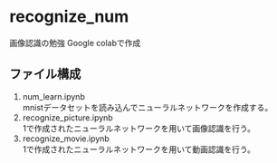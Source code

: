 # recognize_num
画像認識の勉強
Google colabで作成
## ファイル構成  
1. num_learn.ipynb    
mnistデータセットを読み込んでニューラルネットワークを作成する。  
2. recognize_picture.ipynb  
1で作成されたニューラルネットワークを用いて画像認識を行う。  
3. recognize_movie.ipynb  
1で作成されたニューラルネットワークを用いて動画認識を行う。

